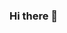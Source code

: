 ### Hi there 👋

<!--
**wishihab/wishihab** is a ✨ _special_ ✨ repository because its `README.md` (this file) appears on your GitHub profile.

## Github Stats  
<table><tr><td valign="top" width="50%">

<img src="https://github-readme-stats.vercel.app/api?username=wishihab&show_icons=true&count_private=true&hide_border=true" align="left" style="width: 100%" />

</td><td valign="top" width="50%">

<img src="https://github-readme-stats.vercel.app/api/top-langs/?username=wishihab&hide_border=true&layout=compact" align="left" style="width: 100%" />

</td></tr></table>  

<br/> 

